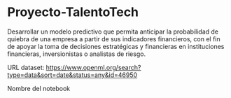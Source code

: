 # Proyecto-TalentoTech

Desarrollar un modelo predictivo que permita anticipar la probabilidad de quiebra de una empresa a partir de sus indicadores financieros, con el fin de apoyar la toma de decisiones estratégicas y financieras en instituciones financieras, inversionistas o analistas de riesgo.

URL dataset: https://www.openml.org/search?type=data&sort=date&status=any&id=46950

Nombre del notebook
